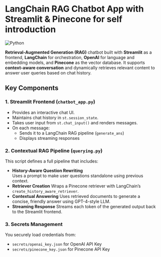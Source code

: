 #  LangChain RAG Chatbot App with Streamlit & Pinecone for self introduction

![Python](https://img.shields.io/badge/python-3.10%2B-blueviolet)

 **Retrieval-Augmented Generation (RAG)** chatbot built with **Streamlit** as a frontend, **LangChain** for orchestration, **OpenAI** for language and embedding models, and **Pinecone** as the vector database. It supports **context-aware conversation** and dynamically retrieves relevant content to answer user queries based on chat history.


##  Key Components

### 1. **Streamlit Frontend (`chatbot_app.py`)**
- Provides an interactive chat UI.
- Maintains chat history in `st.session_state`.
- Takes user input from `st.chat_input()` and renders messages.
- On each message:
  - Sends it to a LangChain RAG pipeline (`generate_ans`)
  - Displays streaming responses

### 2. **Contextual RAG Pipeline (`querying.py`)**
This script defines a full pipeline that includes:
- **History-Aware Question Rewriting**  
  Uses a prompt to make user questions standalone using previous context.
- **Retriever Creation**
  Wraps a Pinecone retriever with LangChain’s `create_history_aware_retriever`.
- **Contextual Answering**
  Uses retrieved documents to generate a concise, friendly answer using GPT-4-style LLM.
- **Streaming Response**
  Streams each token of the generated output back to the Streamlit frontend.

### 3. **Secrets Management**
You securely load credentials from:
- `secrets/openai_key.json` for OpenAI API Key
- `secrets/pinecone_key.json` for Pinecone API Key


